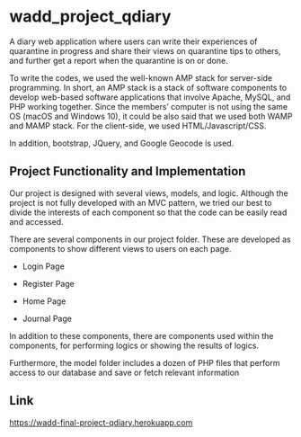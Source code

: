 # wadd_project_qdiary

A diary web application where users can write their experiences of quarantine in progress and share their views on quarantine tips to others, and further get a report when the quarantine is on or done.

To write the codes, we used the well-known AMP stack for server-side programming. In short, an AMP stack is a stack of software components to develop web-based software applications that involve Apache, MySQL, and PHP working together. Since the members’ computer is not using the same OS (macOS and Windows 10), it could be also said that we used both WAMP and MAMP stack. For the client-side, we used HTML/Javascript/CSS.

In addition, bootstrap, JQuery, and Google Geocode is used.

## Project Functionality and Implementation

Our project is designed with several views, models, and logic. Although the project is not fully developed with an MVC pattern, we tried our best to divide the interests of each component so that the code can be easily read and accessed.

There are several components in our project folder. These are developed as components to show different views to users on each page.

- Login Page

- Register Page

- Home Page

- Journal Page

In addition to these components, there are components used within the components, for performing logics or showing the results of logics.

Furthermore, the model folder includes a dozen of PHP files that perform access to our database and save or fetch relevant information

## Link
https://wadd-final-project-qdiary.herokuapp.com
